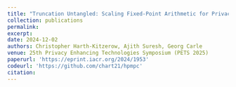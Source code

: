 ```yaml
---
title: "Truncation Untangled: Scaling Fixed-Point Arithmetic for Privacy-Preserving Machine Learning to Large Models and Datasets"
collection: publications
permalink: 
excerpt: 
date: 2024-12-02
authors: Christopher Harth-Kitzerow, Ajith Suresh, Georg Carle
venue: 25th Privacy Enhancing Technologies Symposium (PETS 2025)
paperurl: 'https://eprint.iacr.org/2024/1953'
codeurl: 'https://github.com/chart21/hpmpc'
citation: 
---
```






